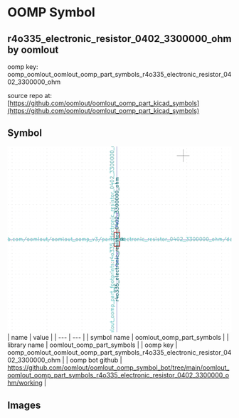 # OOMP Symbol  
## r4o335_electronic_resistor_0402_3300000_ohm  by oomlout  
  
oomp key: oomp_oomlout_oomlout_oomp_part_symbols_r4o335_electronic_resistor_0402_3300000_ohm  
  
source repo at: [https://github.com/oomlout/oomlout_oomp_part_kicad_symbols](https://github.com/oomlout/oomlout_oomp_part_kicad_symbols)  
## Symbol  
  
[![working.png](working_600.png)](working.png)  
| name | value | 
| --- | --- | 
| symbol name | oomlout_oomp_part_symbols | 
| library name | oomlout_oomp_part_symbols | 
| oomp key | oomp_oomlout_oomlout_oomp_part_symbols_r4o335_electronic_resistor_0402_3300000_ohm | 
| oomp bot github | https://github.com/oomlout/oomlout_oomp_symbol_bot/tree/main/oomlout_oomlout_oomp_part_symbols_r4o335_electronic_resistor_0402_3300000_ohm/working | 
## Images  

